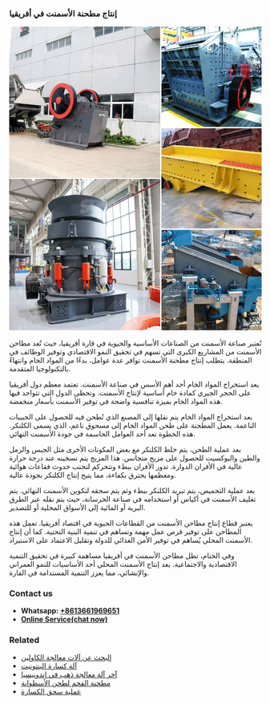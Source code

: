 <h3>إنتاج مطحنة الأسمنت في أفريقيا</h3><img src='1701850481.jpg' alt=''><p>تُعتبر صناعة الأسمنت من الصناعات الأساسية والحيوية في قارة أفريقيا، حيث تُعد مطاحن الأسمنت من المشاريع الكبرى التي تسهم في تحقيق النمو الاقتصادي وتوفير الوظائف في المنطقة. يتطلب إنتاج مطحنة الأسمنت توافر عدة عوامل، بدءًا من المواد الخام وانتهاءً بالتكنولوجيا المتقدمة.</p><p>يعد استخراج المواد الخام أحد أهم الأسس في صناعة الأسمنت. تعتمد معظم دول أفريقيا على الحجر الجيري كمادة خام أساسية لإنتاج الأسمنت. وتحظى الدول التي تتواجد فيها هذه المواد الخام بميزة تنافسية واضحة في توفير الأسمنت بأسعار منخفضة.</p><p>بعد استخراج المواد الخام يتم نقلها إلى المصنع الذي تُطحن فيه للحصول على الحبيبات الناعمة. يعمل المطحنة على طحن المواد الخام إلى مسحوق ناعم، الذي يسمى الكلنكر. هذه الخطوة تعد أحد العوامل الحاسمة في جودة الأسمنت النهائي.</p><p>بعد عملية الطحن، يتم خلط الكلنكر مع بعض المكونات الأخرى مثل الجبس والرمل والطين والبوكسيت للحصول على مزيج متجانس. هذا المزيج يتم تسخينه عند درجة حرارة عالية في الأفران الدوارة. تدور الأفران ببطء وتتحركم لتجنب حدوث فقاعات هوائية ومعظمها يحترق بكفاءة، مما يتيح إنتاج الكلنكر بجودة عالية.</p><p>بعد عملية التحميص، يتم تبريد الكلنكر ببطء وثم يتم سحقه لتكوين الأسمنت النهائي. يتم تغليف الأسمنت في أكياس أو استخدامه في صناعة الخرسانة، حيث يتم نقله عبر الطرق البرية أو المائية إلى الأسواق المحلية أو للتصدير.</p><p>يعتبر قطاع إنتاج مطاحن الأسمنت من القطاعات الحيوية في اقتصاد أفريقيا. تعمل هذه المطاحن على توفير فرص عمل مهمة وتساهم في تنمية البنية التحتية. كما أن إنتاج الأسمنت المحلي يُساهم في توفير الأمن الغذائي للدولة وتقليل الاعتماد على الاستيراد.</p><p>وفي الختام، تظل مطاحن الأسمنت في أفريقيا مساهمة كبيرة في تحقيق التنمية الاقتصادية والاجتماعية. يعد إنتاج الأسمنت المحلي أحد الأساسيات للنمو العمراني والإنشائي، مما يعزز التنمية المستدامة في القارة.</p><h3>Contact us</h3><ul><li><strong>Whatsapp:&nbsp;<a href="https://wa.me/8613661969651">+8613661969651</a></strong></li><li><a href="https://swt.shibang-china.com/?git&amp;zhl&amp;إنتاج مطحنة الأسمنت في أفريقيا"><strong>Online Service(chat now)</strong></a></li></ul><h3>Related</h3><ul><li><a href='البحث عن آلات معالجة الكاولين.md'>البحث عن آلات معالجة الكاولين</a></li><li><a href='آلة كسارة البنتونيت.md'>آلة كسارة البنتونيت</a></li><li><a href='آخر آلة معالجة ذهب في إندونيسيا.md'>آخر آلة معالجة ذهب في إندونيسيا</a></li><li><a href='مطحنة الفحم لطحن الأسطوانة.md'>مطحنة الفحم لطحن الأسطوانة</a></li><li><a href='عملية سحق الكسارة.md'>عملية سحق الكسارة</a></li></ul>